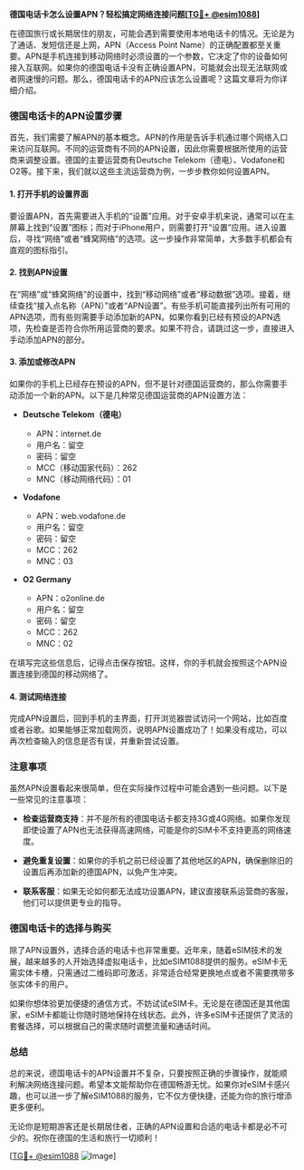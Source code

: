 **德国电话卡怎么设置APN？轻松搞定网络连接问题[[TG💪+ @esim1088](https://t.me/s/esim1088)]**

在德国旅行或长期居住的朋友，可能会遇到需要使用本地电话卡的情况。无论是为了通话、发短信还是上网，APN（Access Point Name）的正确配置都至关重要。APN是手机连接到移动网络时必须设置的一个参数，它决定了你的设备如何接入互联网。如果你的德国电话卡没有正确设置APN，可能就会出现无法联网或者网速慢的问题。那么，德国电话卡的APN应该怎么设置呢？这篇文章将为你详细介绍。

### 德国电话卡的APN设置步骤

首先，我们需要了解APN的基本概念。APN的作用是告诉手机通过哪个网络入口来访问互联网。不同的运营商有不同的APN设置，因此你需要根据所使用的运营商来调整设置。德国的主要运营商有Deutsche Telekom（德电）、Vodafone和O2等。接下来，我们就以这些主流运营商为例，一步步教你如何设置APN。

#### 1. 打开手机的设置界面

要设置APN，首先需要进入手机的“设置”应用。对于安卓手机来说，通常可以在主屏幕上找到“设置”图标；而对于iPhone用户，则需要打开“设置”应用。进入设置后，寻找“网络”或者“蜂窝网络”的选项。这一步操作非常简单，大多数手机都会有直观的图标指引。

#### 2. 找到APN设置

在“网络”或“蜂窝网络”的设置中，找到“移动网络”或者“移动数据”选项。接着，继续查找“接入点名称（APN）”或者“APN设置”。有些手机可能直接列出所有可用的APN选项，而有些则需要手动添加新的APN。如果你看到已经有预设的APN选项，先检查是否符合你所用运营商的要求。如果不符合，请跳过这一步，直接进入手动添加APN的部分。

#### 3. 添加或修改APN

如果你的手机上已经存在预设的APN，但不是针对德国运营商的，那么你需要手动添加一个新的APN。以下是几种常见德国运营商的APN设置方法：

- **Deutsche Telekom（德电）**
  - APN：internet.de
  - 用户名：留空
  - 密码：留空
  - MCC（移动国家代码）：262
  - MNC（移动网络代码）：01

- **Vodafone**
  - APN：web.vodafone.de
  - 用户名：留空
  - 密码：留空
  - MCC：262
  - MNC：03

- **O2 Germany**
  - APN：o2online.de
  - 用户名：留空
  - 密码：留空
  - MCC：262
  - MNC：02

在填写完这些信息后，记得点击保存按钮。这样，你的手机就会按照这个APN设置连接到德国的移动网络了。

#### 4. 测试网络连接

完成APN设置后，回到手机的主界面，打开浏览器尝试访问一个网站，比如百度或者谷歌。如果能够正常加载网页，说明APN设置成功了！如果没有成功，可以再次检查输入的信息是否有误，并重新尝试设置。

### 注意事项

虽然APN设置看起来很简单，但在实际操作过程中可能会遇到一些问题。以下是一些常见的注意事项：

- **检查运营商支持**：并不是所有的德国电话卡都支持3G或4G网络。如果你发现即使设置了APN也无法获得高速网络，可能是你的SIM卡不支持更高的网络速度。
  
- **避免重复设置**：如果你的手机之前已经设置了其他地区的APN，确保删除旧的设置后再添加新的德国APN，以免产生冲突。

- **联系客服**：如果无论如何都无法成功设置APN，建议直接联系运营商的客服，他们可以提供更专业的指导。

### 德国电话卡的选择与购买

除了APN设置外，选择合适的电话卡也非常重要。近年来，随着eSIM技术的发展，越来越多的人开始选择虚拟电话卡，比如eSIM1088提供的服务。eSIM卡无需实体卡槽，只需通过二维码即可激活，非常适合经常更换地点或者不需要携带多张实体卡的用户。

如果你想体验更加便捷的通信方式，不妨试试eSIM卡。无论是在德国还是其他国家，eSIM卡都能让你随时随地保持在线状态。此外，许多eSIM卡还提供了灵活的套餐选择，可以根据自己的需求随时调整流量和通话时间。

### 总结

总的来说，德国电话卡的APN设置并不复杂，只要按照正确的步骤操作，就能顺利解决网络连接问题。希望本文能帮助你在德国畅游无忧。如果你对eSIM卡感兴趣，也可以进一步了解eSIM1088的服务，它不仅方便快捷，还能为你的旅行增添更多便利。

无论你是短期游客还是长期居住者，正确的APN设置和合适的电话卡都是必不可少的。祝你在德国的生活和旅行一切顺利！

[[TG💪+ @esim1088](https://t.me/s/esim1088) ![Image](https://i.postimg.cc/4NQfJmqS/Snipaste-2025-05-13-00-14-12.png)]